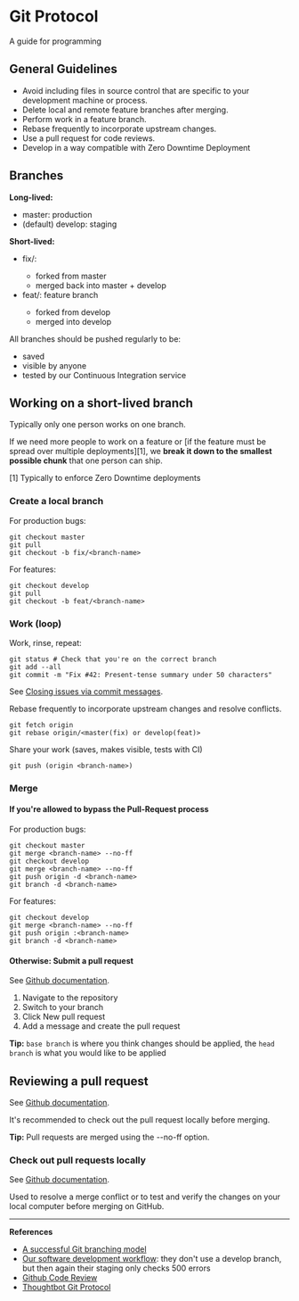 # Git Protocol

A guide for programming

## General Guidelines

* Avoid including files in source control that are specific to your development machine or process.
* Delete local and remote feature branches after merging.
* Perform work in a feature branch.
* Rebase frequently to incorporate upstream changes.
* Use a pull request for code reviews.
* Develop in a way compatible with Zero Downtime Deployment

## Branches

**Long-lived:**
* master: production
* (default) develop: staging

**Short-lived:**
* fix/<bug-name>:
  * forked from master
  * merged back into master + develop
* feat/<feature-name>: feature branch
  * forked from develop
  * merged into develop

All branches should be pushed regularly to be:
  * saved
  * visible by anyone
  * tested by our Continuous Integration service

## Working on a short-lived branch

Typically only one person works on one branch.

If we need more people to work on a feature or [if the feature must be spread over multiple deployments][1], we **break it down to the smallest possible chunk** that one person can ship.

[1] Typically to enforce Zero Downtime deployments

### Create a local branch

For production bugs:

    git checkout master
    git pull
    git checkout -b fix/<branch-name>

For features:

    git checkout develop
    git pull
    git checkout -b feat/<branch-name>

### Work (loop)

Work, rinse, repeat:

    git status # Check that you're on the correct branch
    git add --all
    git commit -m "Fix #42: Present-tense summary under 50 characters"

See [Closing issues via commit messages](https://help.github.com/articles/closing-issues-via-commit-messages/).

Rebase frequently to incorporate upstream changes and resolve conflicts.

    git fetch origin
    git rebase origin/<master(fix) or develop(feat)>

Share your work (saves, makes visible, tests with CI)

    git push (origin <branch-name>)

### Merge

#### If you're allowed to bypass the Pull-Request process

For production bugs:

    git checkout master
    git merge <branch-name> --no-ff
    git checkout develop
    git merge <branch-name> --no-ff
    git push origin -d <branch-name>
    git branch -d <branch-name>

For features:

    git checkout develop
    git merge <branch-name> --no-ff
    git push origin :<branch-name>
    git branch -d <branch-name>

#### Otherwise: Submit a pull request

See [Github documentation](https://help.github.com/articles/using-pull-requests/).

  1. Navigate to the repository
  2. Switch to your branch
  3. Click New pull request
  4. Add a message and create the pull request

**Tip:** ``base branch`` is where you think changes should be applied, the ``head branch`` is what you would like to be applied

## Reviewing a pull request

See [Github documentation](https://help.github.com/articles/merging-a-pull-request/).

It's recommended to check out the pull request locally before merging.

**Tip:** Pull requests are merged using the --no-ff option.

### Check out pull requests locally

See [Github documentation](https://help.github.com/articles/checking-out-pull-requests-locally/).

Used to resolve a merge conflict or to test and verify the changes on your local computer before merging on GitHub.

---

**References**

  * [A successful Git branching model](http://nvie.com/posts/a-successful-git-branching-model/)
  * [Our software development workflow](http://blog.codeship.com/software-development-workflow-new-feature/): they don't use a develop branch, but then again their staging only checks 500 errors
  * [Github Code Review](http://blog.codeship.com/github-code-review/)
  * [Thoughtbot Git Protocol](https://github.com/thoughtbot/guides/tree/master/protocol/git)
